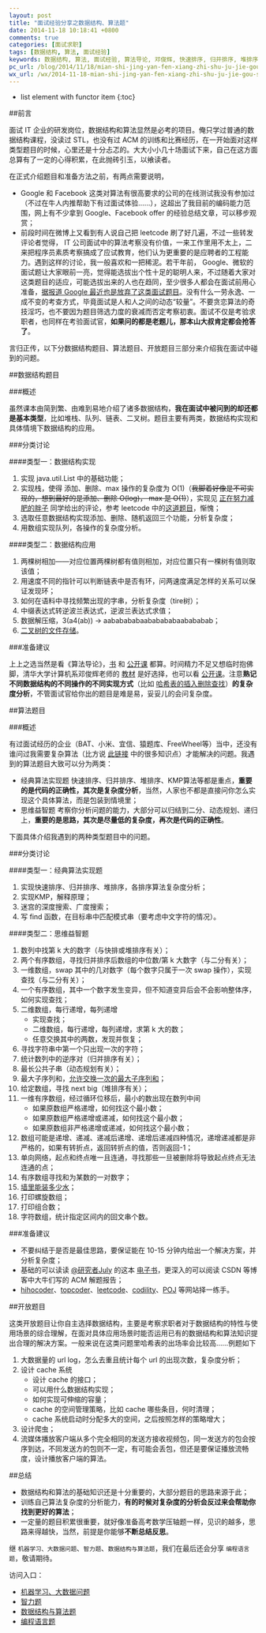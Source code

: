 ```yaml
---
layout: post
title: "面试经验分享之数据结构、算法题"
date: 2014-11-18 10:18:41 +0800
comments: true
categories: [面试求职]
tags: [数据结构, 算法, 面试经验]
keywords: 数据结构, 算法, 面试经验, 算法导论, 邓俊辉, 快速排序, 归并排序, 堆排序, KMP, 二分, 动态规划, 递归, hihocoder, topcoder, leetcode, codility, POJ, 复杂度分析
pc_url: /blog/2014/11/18/mian-shi-jing-yan-fen-xiang-zhi-shu-ju-jie-gou-suan-fa-fen-xiang/
wx_url: /wx/2014-11-18-mian-shi-jing-yan-fen-xiang-zhi-shu-ju-jie-gou-suan-fa-fen-xiang.html
---
```


* list element with functor item
{:toc}

##前言

<!-- excerpt start -->

面试 IT 企业的研发岗位，数据结构和算法显然是必考的项目。俺只学过普通的数据结构课程，没读过 STL，也没有过 ACM 的训练和比赛经历，在一开始面对这样类型题目的时候，心里还是十分忐忑的。大大小小几十场面试下来，自己在这方面总算有了一定的心得积累，在此抛砖引玉，以飨读者。

在正式介绍题目和准备方法之前，有两点需要说明，

- Google 和 Facebook 这类对算法有很高要求的公司的在线测试我没有参加过（不过在牛人内推帮助下有过面试体验……），这超出了我目前的编码能力范围，网上有不少拿到 Google、Facebook offer 的经验总结文章，可以移步观赏；
- 前段时间在微博上又看到有人说自己把 leetcode 刷了好几遍，不过一些转发评论者觉得， IT 公司面试中的算法考察没有价值，一来工作里用不太上，二来把程序员素质考察搞成了应试教育，他们认为更重要的是应聘者的工程能力。遇到这样的讨论，我一般喜欢和一把稀泥。若干年前， Google、微软的面试题让大家眼前一亮，觉得能选拔出个性十足的聪明人来，不过随着大家对这类题目的适应，可能选拔出来的人也在趋同，至少很多人都会在面试前用心准备，[据报道 Google 最近也是放弃了这类面试题目](http://www.oschina.net/news/41616/in-head-hunting-big-data-may-not-be-such-a-big-deal)。没有什么一劳永逸、一成不变的考查方式，毕竟面试是人和人之间的动态“较量”。不要贪恋算法的奇技淫巧，也不要因为题目筛选力度的衰减而否定考察初衷。面试不仅是考验求职者，也同样在考验面试官，**如果问的都是老题儿，那本山大叔肯定都会抢答了**。

言归正传，以下分数据结构题目、算法题目、开放题目三部分来介绍我在面试中碰到的问题。

<!-- excerpt end -->

##数据结构题目

###概述

虽然课本由简到繁、由难到易地介绍了诸多数据结构，**我在面试中被问到的却还都是基本类型**，比如堆栈、队列、链表、二叉树。题目主要有两类，数据结构实现和具体情境下数据结构的应用。

###分类讨论

####类型一：数据结构实现

1. 实现 java.util.List 中的基础功能；
2. 实现栈，使得 添加、删除、max 操作的复杂度为 O(1)（<S>我脚着好像是不可实现的，想到最好的是添加、删除 O(log)， max 是 O(1)</S>），实现见 [正在努力减肥的胖子](http://weibo.com/wangrn) 同学给出的评论，参考 leetcode 中的[这道题目](https://oj.leetcode.com/problems/min-stack/)，惭愧；
3. 选取任意数据结构实现添加、删除、随机返回三个功能，分析复杂度；
4. 用数组实现队列，各操作的复杂度分析。

####类型二：数据结构应用

1. 两棵树相加——对应位置两棵树都有值则相加，对应位置只有一棵树有值则取该值；
2. 用速度不同的指针可以判断链表中是否有环，问两速度满足怎样的关系可以保证发现环；
3. 如何在语料中寻找频繁出现的字串，分析复杂度（tire树）；
4. 中缀表达式转逆波兰表达式，逆波兰表达式求值；
5. 数据解压缩，3(a4(ab))    ->    aababababaababababaabababab；
6. [二叉树的文件存储](http://www.xuebuyuan.com/600249.html)。

###准备建议

上上之选当然是看《算法导论》，[书](http://vdisk.weibo.com/s/G0pA_) 和 [公开课](http://v.163.com/special/opencourse/algorithms.html) 都算。时间精力不足又想临时抱佛脚，清华大学计算机系邓俊辉老师的 [教材](http://www.amazon.cn/%E6%B8%85%E5%8D%8E%E5%A4%A7%E5%AD%A6%E8%AE%A1%E7%AE%97%E6%9C%BA%E7%B3%BB%E5%88%97%E6%95%99%E6%9D%90-%E6%95%B0%E6%8D%AE%E7%BB%93%E6%9E%84-%E9%82%93%E4%BF%8A%E8%BE%89/dp/B00FEC2GYM/ref=sr_1_1?ie=UTF8&qid=1416641186&sr=8-1&keywords=%E9%82%93%E4%BF%8A%E8%BE%89) 是好选择，也可以看 [公开课](https://www.xuetangx.com/courses/TsinghuaX/30240184_1X/_/about)。注意**熟记不同数据结构的不同操作的不同实现方式**（比如 [哈希表的插入删除查找](http://www.matrix67.com/blog/archives/1255)）**的复杂度分析**，不管面试官给你出的题目是难是易，妥妥儿的会问复杂度。

##算法题目

###概述

有过面试经历的企业（BAT、小米、宜信、猿题库、FreeWheel等）当中，还没有谁问过我需要复杂算法（比方说 [此链接](http://zhidao.baidu.com/link?url=lx07DdsUSQO-zbwOqhlOCbXpT7Qj8pOtOHQ5G6JhNZYnT1vlgaBly5sOwZzqAhkZsqugfJRiRw1y7q857V44La) 中的很多知识点）才能解决的问题。我遇到的算法题目大致可以分为两类：

- 经典算法实现题 快速排序、归并排序、堆排序、KMP算法等都是重点，**重要的是代码的正确性，其次是复杂度分析**，当然，人家也不都是直接问你怎么实现这个具体算法，而是包装到情境里；
- 思维益智题 考察你分析问题的能力，大部分可以归结到二分、动态规划、递归上，**重要的是思路，其次是尽量低的复杂度，再次是代码的正确性**。

下面具体介绍我遇到的两种类型题目中的问题。

###分类讨论

####类型一：经典算法实现题

1. 实现快速排序、归并排序、堆排序，各排序算法复杂度分析；
2. 实现KMP，解释原理；
3. 迷宫的深度搜索、广度搜索；
4. 写 find 函数，在目标串中匹配模式串（要考虑中文字符的情况）。

####类型二：思维益智题

1. 数列中找第 k 大的数字（与快排或堆排序有关）；
2. 两个有序数组，寻找归并排序后数组的中位数/第 k 大数字（与二分有关）；
3. 一维数组，swap 其中的几对数字（每个数字只属于一次 swap 操作），实现查找（与二分有关）；
4. 一个有序数组，其中一个数字发生变异，但不知道变异后会不会影响整体序，如何实现查找；
5. 二维数组，每行递增，每列递增
	- 实现查找；
	- 二维数组，每行递增，每列递增，求第 k 大的数；
	- 任意交换其中的两数，发现并恢复；
6. 寻找字符串中第一个只出现一次的字符；
7. 统计数列中的逆序对（归并排序有关）；
8. 最长公共子串（动态规划有关）；
9. 最大子序列和，[允许交换一次的最大子序列和](http://blog.csdn.net/caopengcs/article/details/36899787)；
10. 给定数组，寻找 next big（堆排序有关）；
11. 一维有序数组，经过循环位移后，最小的数出现在数列中间
	- 如果原数组严格递增，如何找这个最小数；
	- 如果原数组严格递增或递减，如何找这个最小数；
	- 如果原数组非严格递增或递减，如何找这个最小数；
12. 数组可能是递增、递减、递减后递增、递增后递减四种情况，递增递减都是非严格的，如果有转折点，返回转折点的值，否则返回-1；
13. 单向网络，起点和终点唯一且连通，寻找那些一旦被删除将导致起点终点无法连通的点；
14. 有序数组寻找和为某数的一对数字；
15. [墙里能装多少水](http://www.cnblogs.com/fuzhe1989/p/3428553.html)；
16. 打印螺旋数组；
17. 打印组合数；
18. 字符数组，统计指定区间内的回文串个数。 

###准备建议

- 不要纠结于是否是最佳思路，要保证能在 10-15 分钟内给出一个解决方案，并分析复杂度；
- 基础的可以读读 [@研究者July](http://weibo.com/julyweibo?topnav=1&wvr=6&topsug=1) 的这本 [电子书](http://frank19900731.github.io/ebook/the-art-of-programming-by-july/index.html)，更深入的可以阅读 CSDN 等博客中大牛们写的 ACM 解题报告；
- [hihocoder](http://www.hihocoder.com/)、[topcoder](http://www.topcoder.com/)、[leetcode](https://oj.leetcode.com/)、[codility](https://codility.com/)、[POJ](http://poj.org/) 等网站择一练手。

##开放题目

这类开放题目让你自主选择数据结构，主要是考察求职者对于数据结构的特性与使用场景的综合理解，在面对具体应用场景时能否运用已有的数据结构和算法知识提出合理的解决方案。一般来说在这类问题里哈希表的出场率会比较高……例题如下

1. 大数据量的 url log，怎么去重且统计每个 url 的出现次数，复杂度分析；
2. 设计 cache 系统
	- 设计 cache 的接口；
	- 可以用什么数据结构实现；
	- 如何实现可伸缩的容量；
	- cache 的空间管理策略，比如 cache 哪些条目，何时清理；
	- cache 系统启动时分配多大的空间，之后按照怎样的策略增大；
3. 设计爬虫；
4. 流媒体播放客户端从多个完全相同的发送方接收视频包，同一发送方的包会按序到达，不同发送方的包则不一定，有可能会丢包，但还是要保证播放流畅度，设计播放客户端的算法。 

##总结

- 数据结构和算法的基础知识还是十分重要的，大部分题目的思路来源于此；
- 训练自己算法复杂度的分析能力，**有的时候对复杂度的分析会反过来会帮助你找到更好的算法**；
- 一定量的题目积累很重要，就好像准备高考数学压轴题一样，见识的越多，思路来得越快，当然，前提是你能够**不断总结反思**。

继 `机器学习、大数据问题`、`智力题`、`数据结构与算法题`，我们在最后还会分享 `编程语言题`，敬请期待。

访问入口：

- [机器学习、大数据问题](/blog/2014/11/06/mian-shi-jing-yan-zhi-ji-qi-xue-xi-da-shu-ju-wen-ti/)
- [智力题](/blog/2014/11/07/mian-shi-jing-yan-fen-xiang-zhi-zhi-li-ti/)
- [数据结构与算法题](/blog/2014/11/18/mian-shi-jing-yan-fen-xiang-zhi-shu-ju-jie-gou-suan-fa-fen-xiang/)
- [编程语言题](/blog/2014/11/25/mian-shi-jing-yan-fen-xiang-zhi-bian-cheng-yu-yan-ti/)